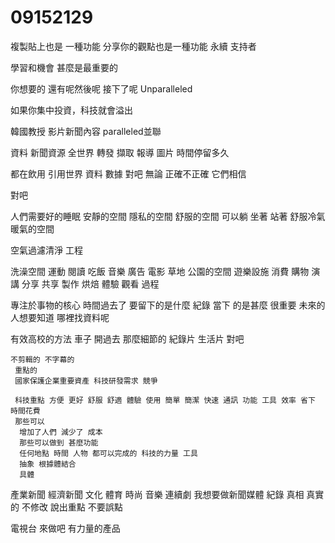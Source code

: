 # 09152129
複製貼上也是 一種功能
分享你的觀點也是一種功能
永續 支持者

學習和機會
甚麼是最重要的

你想要的
還有呢然後呢
接下了呢
Unparalleled

如果你集中投資，科技就會溢出

韓國教授 影片新聞內容
paralleled並聯


資料
新聞資源
全世界 轉發 擷取 報導 圖片 時間停留多久

都在飲用
引用世界 資料 數據 對吧
無論 正確不正確
它們相信 

對吧


人們需要好的睡眠
安靜的空間
隱私的空間
舒服的空間
可以躺 坐著 站著 舒服冷氣 暖氣的空間 

空氣過濾清淨 工程

洗澡空間
運動 閱讀 吃飯 音樂 廣告 電影 草地 公園的空間
遊樂設施 消費 購物 演講 分享 共享 製作 烘焙 體驗 觀看 過程

專注於事物的核心
時間過去了
 要留下的是什麼
  紀錄 當下 的是甚麼
  很重要
  未來的人想要知道
   哪裡找資料呢

   有效高校的方法 車子 開過去
    那麼細節的 紀錄片 生活片
    對吧

    不剪輯的 不字幕的
     重點的
     國家保護企業重要資產 科技研發需求 競爭

     科技重點 方便 更好 舒服 舒適 體驗 使用 簡單 簡潔 快速 通訊 功能 工具 效率 省下 時間花費
     那些可以
      增加了人們 減少了 成本
      那些可以做到 甚麼功能
      任何地點 時間 人物 都可以完成的 科技的力量 工具
      抽象 根據體結合
      具體
產業新聞 經濟新聞 文化 體育 時尚 音樂 連續劇
我想要做新聞媒體 紀錄 真相 真實的 不修改 說出重點 不要誤點

電視台 來做吧
 有力量的產品
  
